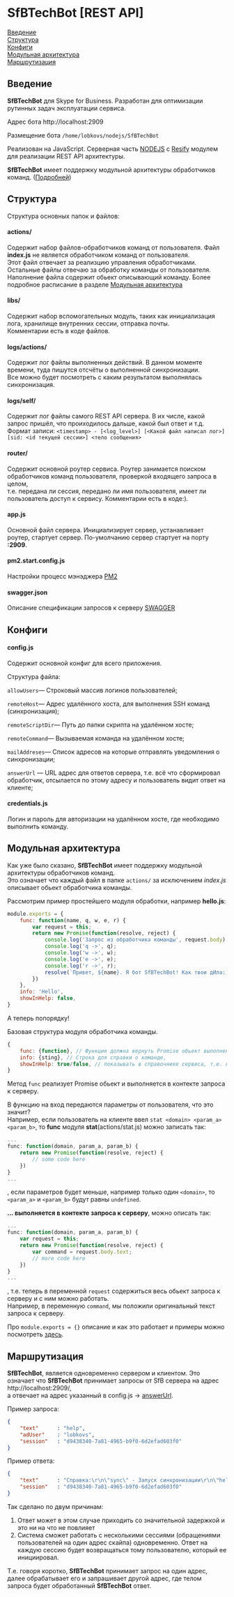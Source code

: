 # SfBTechBot [REST API]

[Введение](#Введение)<br>
[Структура](#Структура)<br>
[Конфиги](#Конфиги)<br>
[Модульная архитектура](#Модульность)<br>
[Маршрутизация](#Маршрутизация)<br>

<a name="Введение"></a>
## Введение

__SfBTechBot__ для Skype for Business. Разработан для оптимизации рутинных задач эксплуатации сервиса.

Адрес бота http://localhost:2909

Размещение бота `/home/lobkovs/nodejs/SfBTechBot`

Реализован на JavaScript. Серверная часть [NODEJS](https://nodejs.org/api/) c [Resify](http://restify.com/docs/home/) модулем для реализации REST API архитектуры.

__SfBTechBot__ имеет поддержку модульной архитектуры обработчиков команд. ([Подробней](#Модульность))

<a name="Структура"></a>
## Структура

Структура основных папок и файлов:

#### actions/

Содержит набор файлов-обработчиков команд от пользователя. Файл __index.js__ не является обработчиком команд от пользователя.<br>
Этот файл отвечает за реализцию управления обработчиками. Остальные файлы отвечаю за обработку команды от пользователя.<br>
Наполнение файла содержит обьект описывающий команду. Более подробное расписание в разделе [Модульная архитектура](#Модульность)<br>

#### libs/

Содержит набор вспомогательных модуль, таких как инициализация лога, хранилище внутренних сессии, отправка почты.<br>
Комментарии есть в коде файлов.

#### logs/actions/

Содержит лог файлы выполненных действий. В данном моменте времени, туда пишутся отсчёты о выполненной синхронизации.<br>
Все можно будет посмотреть с каким результатом выполнялась синхронизация.

#### logs/self/

Содержит лог файлы самого REST API сервера. В их числе, какой запрос пришёл, что проиходилось дальше, какой был ответ и т.д.<br>
Формат записи: `<timestamp> - [<log_level>] [<Какой файл написал лог>] [sid: <id текущей сессии>] <тело сообщения>`

#### router/

Содержит основной роутер сервиса. Роутер занимается поиском обработчиков команд пользователя, проверкой входящего запроса в целом,<br>
т.е. передана ли сессия, передано ли имя пользователя, имеет ли пользователь доступ к сервису. Комментарии есть в коде:).

#### app.js

Основной файл сервера. Инициализирует сервер, устанавливает роутер, стартует сервер. По-умолчанию сервер стартует на порту __:2909__.

#### pm2.start.config.js

Настройки процесс мэнэджера [PM2](http://pm2.keymetrics.io/)

#### swagger.json

Описание спецификации запросов к серверу [SWAGGER](https://swagger.io/)

<a name="Конфиги"></a>
## Конфиги

#### config.js

Содержит основной конфиг для всего приложения.

Структура файла:

`allowUsers`— Строковый массив логинов пользователей;

`remoteHost`— Адрес удалённого хоста, для выполнения SSH команд (синхронизация);

`remoteScriptDir`— Путь до папки скрипта на удалённом хосте;

`remoteCommand`— Вызываемая команда на удалённом хосте;

`mailAddreses`— Список адресов на которые отправлять уведомления о синхронизации;

`answerUrl`<a name="answerUrl"></a> — URL адрес для ответов сервера, т.е. всё что сформировал обработчик, отсылается по этому адресу и пользователь видит ответ на клиенте;

#### credentials.js

Логин и пароль для авторизации на удалённом хосте, где необходимо выполнить команду.

<a name="Модульность"></a>
## Модульная архитектура

Как уже было сказано, __SfBTechBot__ имеет поддержку модульной архитектуры обработчиков команд.<br>
Это означает что каждый файл в папке `actions/` за исключением _index.js_ описывает обьект обработчика команды.

Рассмотрим пример простейшего модуля обработки, например __hello.js__:

```js
module.exports = {
	func: function(name, q, w, e, r) {
		var request = this;
		return new Promise(function(resolve, reject) {
			console.log('Запрос из обработчика команды', request.body);
			console.log('q ->', q);
			console.log('w ->', w);
			console.log('e ->', e);
			console.log('r ->', r);
			resolve(`Привет, ${name}. Я бот SfBTechBot! Как твои дИла:)?:)\r\n${q} ${w} ${e} ${r}`)
		})
	},
	info: 'Hello',
	showInHelp: false,
}
```

А теперь попорядку!

Базовая структура модуля обработчика команды.

```js
{
    func: {function}, // Функция должна вернуть Promise обьект выполнения обработки, подробней https://learn.javascript.ru/promise
    info: {sting}, // Строка для справки о команде,
    showInHelp: true/false, // показывать в справочнике сервиса, т.е. когда пользователь отправил help
}
```

Метод `func` реализует Promise обьект и выполняется в контекте запроса к серверу.

В функцию на вход передаются параметры от пользователя, что это значит?<br>
Например, если пользователь на клиенте ввел `stat <domain> <param_a> <param_b>`, то __func__ модуля __stat__(actions/stat.js) можно записать так:

```js
...
func: function(domain, param_a, param_b) {
    return new Promise(function(resolve, reject) {
        // some code here
    })
}
...
```
, если параметров будет меньше, например только один `<domain>`, то `<param_a>` и `<param_b>` будут равны `undefined`.

__... выполняется в контекте запроса к серверу__, можно описать так:

```js
...
func: function(domain, param_a, param_b) {
    var request = this;
    return new Promise(function(resolve, reject) {
        var command = request.body.text;
        // more code here
    })
}
...
```
, т.е. теперь в переменной `request` содержиться весь обьект запроса к серверу и с ним можно работать.<br>
Например, в переменную `command`, мы положили оригинальный текст запроса к серверу.

Про `module.exports = {}` описание и как это работает и примеры можно посмотреть [здесь](https://nodejs.org/api/modules.html).

<a name="Маршрутизация"></a>
## Маршрутизация

__SfBTechBot__, является одновременно сервером и клиентом. Это означает что __SfBTechBot__ принимает запросы от SfB сервера на адрес http://localhost:2909/,<br>
а отвечает на адрес указанный в config.js -> [answerUrl](#answerUrl).

Пример запроса:
```json
{
    "text"      : "help",
    "adUser"    : "lobkovs",
    "session"   : "d9438340-7a81-4965-b9f0-6d2efad603f0"
}

```
Пример ответа:
```json
{
    "text"      : "Справка:\r\n\"sync\" - Запуск синхронизации\r\n\"help\" - Помощь\r\n\"stat\" - Статистика по серверу\r\n",
    "session"   : "d9438340-7a81-4965-b9f0-6d2efad603f0"
}

```
Так сделано по двум причинам:
1. Ответ может в этом случае приходить со значительной задержкой и это ни на что не повлияет
2. Система сможет работать с несколькими сессиями (обращениями пользователей на один адрес скайпа) одновременно. Ответ на каждую сессию будет возвращаться тому пользователю, который ее инициировал.

Т.е. говоря коротко, __SfBTechBot__ принимает запрос на один адрес, далее обрабатывает его и запрашивает другой адрес, где телом запроса будет обработанный __SfBTechBot__ ответ.